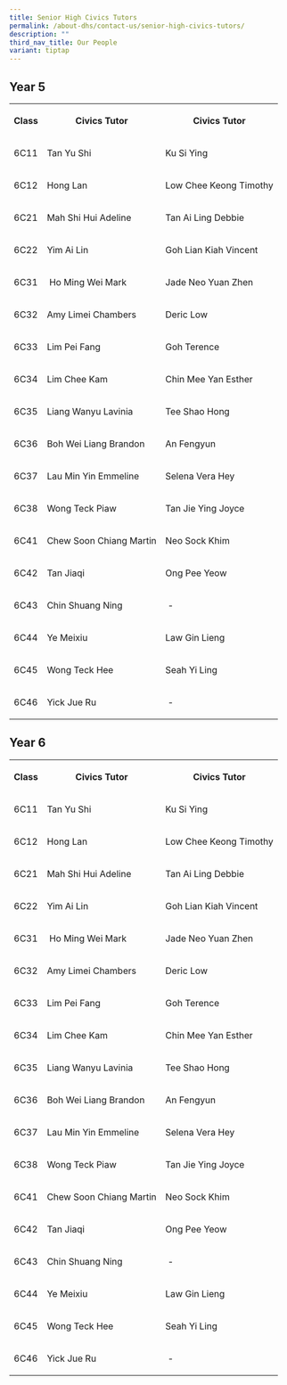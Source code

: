 ```yaml
---
title: Senior High Civics Tutors
permalink: /about-dhs/contact-us/senior-high-civics-tutors/
description: ""
third_nav_title: Our People
variant: tiptap
---
```

<h2>Year 5</h2>
<table style="minWidth: 75px">
<colgroup>
<col>
<col>
<col>
</colgroup>
<tbody>
<tr>
<th rowspan="1" colspan="1">
<p>Class</p>
</th>
<th rowspan="1" colspan="1">
<p>Civics Tutor</p>
</th>
<th rowspan="1" colspan="1">
<p>Civics Tutor</p>
</th>
</tr>
<tr>
<td rowspan="1" colspan="1">
<p>6C11</p>
</td>
<td rowspan="1" colspan="1">
<p>Tan Yu Shi</p>
</td>
<td rowspan="1" colspan="1">
<p>Ku Si Ying</p>
</td>
</tr>
<tr>
<td rowspan="1" colspan="1">
<p>6C12</p>
</td>
<td rowspan="1" colspan="1">
<p>Hong Lan</p>
</td>
<td rowspan="1" colspan="1">
<p>Low Chee Keong Timothy</p>
</td>
</tr>
<tr>
<td rowspan="1" colspan="1">
<p>6C21</p>
</td>
<td rowspan="1" colspan="1">
<p>Mah Shi Hui Adeline</p>
</td>
<td rowspan="1" colspan="1">
<p>Tan Ai Ling Debbie</p>
</td>
</tr>
<tr>
<td rowspan="1" colspan="1">
<p>6C22</p>
</td>
<td rowspan="1" colspan="1">
<p>Yim Ai Lin&nbsp;</p>
</td>
<td rowspan="1" colspan="1">
<p>Goh Lian Kiah Vincent</p>
</td>
</tr>
<tr>
<td rowspan="1" colspan="1">
<p>6C31</p>
</td>
<td rowspan="1" colspan="1">
<p>&nbsp;Ho Ming Wei Mark</p>
</td>
<td rowspan="1" colspan="1">
<p>Jade Neo Yuan Zhen</p>
</td>
</tr>
<tr>
<td rowspan="1" colspan="1">
<p>6C32</p>
</td>
<td rowspan="1" colspan="1">
<p>Amy Limei Chambers</p>
</td>
<td rowspan="1" colspan="1">
<p>Deric Low</p>
</td>
</tr>
<tr>
<td rowspan="1" colspan="1">
<p>6C33</p>
</td>
<td rowspan="1" colspan="1">
<p>Lim Pei Fang&nbsp;</p>
</td>
<td rowspan="1" colspan="1">
<p>Goh Terence</p>
</td>
</tr>
<tr>
<td rowspan="1" colspan="1">
<p>6C34</p>
</td>
<td rowspan="1" colspan="1">
<p>Lim Chee Kam</p>
</td>
<td rowspan="1" colspan="1">
<p>Chin Mee Yan Esther</p>
</td>
</tr>
<tr>
<td rowspan="1" colspan="1">
<p>6C35</p>
</td>
<td rowspan="1" colspan="1">
<p>Liang Wanyu Lavinia</p>
</td>
<td rowspan="1" colspan="1">
<p>Tee Shao Hong</p>
</td>
</tr>
<tr>
<td rowspan="1" colspan="1">
<p>6C36</p>
</td>
<td rowspan="1" colspan="1">
<p>Boh Wei Liang Brandon</p>
</td>
<td rowspan="1" colspan="1">
<p>An Fengyun</p>
</td>
</tr>
<tr>
<td rowspan="1" colspan="1">
<p>6C37</p>
</td>
<td rowspan="1" colspan="1">
<p>Lau Min Yin Emmeline</p>
</td>
<td rowspan="1" colspan="1">
<p>Selena Vera Hey</p>
</td>
</tr>
<tr>
<td rowspan="1" colspan="1">
<p>6C38</p>
</td>
<td rowspan="1" colspan="1">
<p>Wong Teck Piaw</p>
</td>
<td rowspan="1" colspan="1">
<p>Tan Jie Ying Joyce</p>
</td>
</tr>
<tr>
<td rowspan="1" colspan="1">
<p>6C41</p>
</td>
<td rowspan="1" colspan="1">
<p>Chew Soon Chiang Martin</p>
</td>
<td rowspan="1" colspan="1">
<p>Neo Sock Khim</p>
</td>
</tr>
<tr>
<td rowspan="1" colspan="1">
<p>6C42</p>
</td>
<td rowspan="1" colspan="1">
<p>Tan Jiaqi</p>
</td>
<td rowspan="1" colspan="1">
<p>Ong Pee Yeow</p>
</td>
</tr>
<tr>
<td rowspan="1" colspan="1">
<p>6C43</p>
</td>
<td rowspan="1" colspan="1">
<p>Chin Shuang Ning</p>
</td>
<td rowspan="1" colspan="1">
<p>&nbsp;-</p>
</td>
</tr>
<tr>
<td rowspan="1" colspan="1">
<p>6C44</p>
</td>
<td rowspan="1" colspan="1">
<p>Ye Meixiu</p>
</td>
<td rowspan="1" colspan="1">
<p>Law Gin Lieng</p>
</td>
</tr>
<tr>
<td rowspan="1" colspan="1">
<p>6C45</p>
</td>
<td rowspan="1" colspan="1">
<p>Wong Teck Hee</p>
</td>
<td rowspan="1" colspan="1">
<p>Seah Yi Ling</p>
</td>
</tr>
<tr>
<td rowspan="1" colspan="1">
<p>6C46</p>
</td>
<td rowspan="1" colspan="1">
<p>Yick Jue Ru</p>
</td>
<td rowspan="1" colspan="1">
<p>&nbsp;-</p>
</td>
</tr>
</tbody>
</table>
<h2>Year 6</h2>
<table style="minWidth: 75px">
<colgroup>
<col>
<col>
<col>
</colgroup>
<tbody>
<tr>
<th rowspan="1" colspan="1">
<p>Class</p>
</th>
<th rowspan="1" colspan="1">
<p>Civics Tutor</p>
</th>
<th rowspan="1" colspan="1">
<p>Civics Tutor</p>
</th>
</tr>
<tr>
<td rowspan="1" colspan="1">
<p>6C11</p>
</td>
<td rowspan="1" colspan="1">
<p>Tan Yu Shi</p>
</td>
<td rowspan="1" colspan="1">
<p>Ku Si Ying</p>
</td>
</tr>
<tr>
<td rowspan="1" colspan="1">
<p>6C12</p>
</td>
<td rowspan="1" colspan="1">
<p>Hong Lan</p>
</td>
<td rowspan="1" colspan="1">
<p>Low Chee Keong Timothy</p>
</td>
</tr>
<tr>
<td rowspan="1" colspan="1">
<p>6C21</p>
</td>
<td rowspan="1" colspan="1">
<p>Mah Shi Hui Adeline</p>
</td>
<td rowspan="1" colspan="1">
<p>Tan Ai Ling Debbie</p>
</td>
</tr>
<tr>
<td rowspan="1" colspan="1">
<p>6C22</p>
</td>
<td rowspan="1" colspan="1">
<p>Yim Ai Lin&nbsp;</p>
</td>
<td rowspan="1" colspan="1">
<p>Goh Lian Kiah Vincent</p>
</td>
</tr>
<tr>
<td rowspan="1" colspan="1">
<p>6C31</p>
</td>
<td rowspan="1" colspan="1">
<p>&nbsp;Ho Ming Wei Mark</p>
</td>
<td rowspan="1" colspan="1">
<p>Jade Neo Yuan Zhen</p>
</td>
</tr>
<tr>
<td rowspan="1" colspan="1">
<p>6C32</p>
</td>
<td rowspan="1" colspan="1">
<p>Amy Limei Chambers</p>
</td>
<td rowspan="1" colspan="1">
<p>Deric Low</p>
</td>
</tr>
<tr>
<td rowspan="1" colspan="1">
<p>6C33</p>
</td>
<td rowspan="1" colspan="1">
<p>Lim Pei Fang&nbsp;</p>
</td>
<td rowspan="1" colspan="1">
<p>Goh Terence</p>
</td>
</tr>
<tr>
<td rowspan="1" colspan="1">
<p>6C34</p>
</td>
<td rowspan="1" colspan="1">
<p>Lim Chee Kam</p>
</td>
<td rowspan="1" colspan="1">
<p>Chin Mee Yan Esther</p>
</td>
</tr>
<tr>
<td rowspan="1" colspan="1">
<p>6C35</p>
</td>
<td rowspan="1" colspan="1">
<p>Liang Wanyu Lavinia</p>
</td>
<td rowspan="1" colspan="1">
<p>Tee Shao Hong</p>
</td>
</tr>
<tr>
<td rowspan="1" colspan="1">
<p>6C36</p>
</td>
<td rowspan="1" colspan="1">
<p>Boh Wei Liang Brandon</p>
</td>
<td rowspan="1" colspan="1">
<p>An Fengyun</p>
</td>
</tr>
<tr>
<td rowspan="1" colspan="1">
<p>6C37</p>
</td>
<td rowspan="1" colspan="1">
<p>Lau Min Yin Emmeline</p>
</td>
<td rowspan="1" colspan="1">
<p>Selena Vera Hey</p>
</td>
</tr>
<tr>
<td rowspan="1" colspan="1">
<p>6C38</p>
</td>
<td rowspan="1" colspan="1">
<p>Wong Teck Piaw</p>
</td>
<td rowspan="1" colspan="1">
<p>Tan Jie Ying Joyce</p>
</td>
</tr>
<tr>
<td rowspan="1" colspan="1">
<p>6C41</p>
</td>
<td rowspan="1" colspan="1">
<p>Chew Soon Chiang Martin</p>
</td>
<td rowspan="1" colspan="1">
<p>Neo Sock Khim</p>
</td>
</tr>
<tr>
<td rowspan="1" colspan="1">
<p>6C42</p>
</td>
<td rowspan="1" colspan="1">
<p>Tan Jiaqi</p>
</td>
<td rowspan="1" colspan="1">
<p>Ong Pee Yeow</p>
</td>
</tr>
<tr>
<td rowspan="1" colspan="1">
<p>6C43</p>
</td>
<td rowspan="1" colspan="1">
<p>Chin Shuang Ning</p>
</td>
<td rowspan="1" colspan="1">
<p>&nbsp;-</p>
</td>
</tr>
<tr>
<td rowspan="1" colspan="1">
<p>6C44</p>
</td>
<td rowspan="1" colspan="1">
<p>Ye Meixiu</p>
</td>
<td rowspan="1" colspan="1">
<p>Law Gin Lieng</p>
</td>
</tr>
<tr>
<td rowspan="1" colspan="1">
<p>6C45</p>
</td>
<td rowspan="1" colspan="1">
<p>Wong Teck Hee</p>
</td>
<td rowspan="1" colspan="1">
<p>Seah Yi Ling</p>
</td>
</tr>
<tr>
<td rowspan="1" colspan="1">
<p>6C46</p>
</td>
<td rowspan="1" colspan="1">
<p>Yick Jue Ru</p>
</td>
<td rowspan="1" colspan="1">
<p>&nbsp;-</p>
</td>
</tr>
</tbody>
</table>
<p></p>